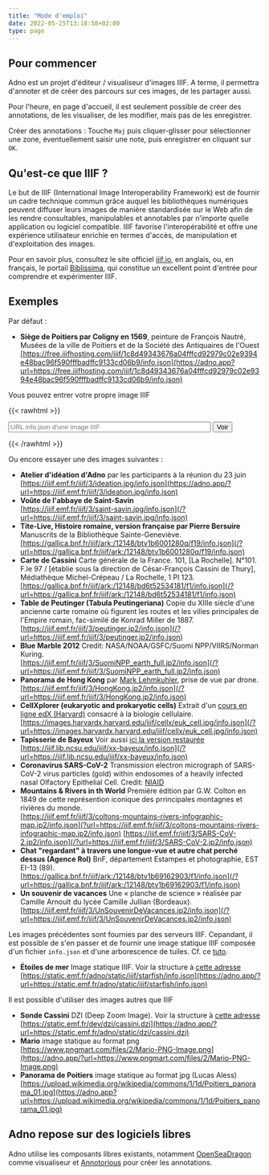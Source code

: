 ```yaml
---
title: "Mode d'emploi"
date: 2022-05-25T13:18:58+02:00
type: page
---
```


## Pour commencer

Adno est un projet d'éditeur / visualiseur d'images IIIF. A terme, il permettra d'annoter et de créer des parcours sur ces images, de les partager aussi.


Pour l'heure, en page d'accueil, il est seulement possible de créer des annotations, de les visualiser, de les modifier, mais pas de les enregistrer.

Créer des annotations
: Touche `Maj` puis cliquer-glisser pour sélectionner une zone, éventuellement saisir une note, puis enregistrer en cliquant sur `OK`.

## Qu'est-ce que IIIF ?

Le but de IIIF (International Image Interoperability Framework) est de fournir un cadre technique commun grâce auquel les bibliothèques numériques peuvent diffuser leurs images de manière standardisée sur le Web afin de les rendre consultables, manipulables et annotables par n’importe quelle application ou logiciel compatible. IIIF favorise l'interopérabilité et offre une expérience utilisateur enrichie en termes d'accès, de manipulation et d'exploitation des images.

Pour en savoir plus, consultez le site officiel [iiif.io](https://iiif.io), en anglais, ou, en français, le portail [Biblissima](https://iiif.biblissima.fr/), qui constitue un excellent point d'entrée pour comprendre et expérimenter IIIF.

## Exemples

Par défaut :
- __Siège de Poitiers par Coligny en 1569__, peinture de François Nautré,
Musées de la ville de Poitiers et de la Société des Antiquaires de l'Ouest  
[https://free.iiifhosting.com/iiif/1c8d49343676a04fffcd92979c02e9394e48bac96f590fffbadffc9133cd06b9/info.json](https://adno.app?url=https://free.iiifhosting.com/iiif/1c8d49343676a04fffcd92979c02e9394e48bac96f590fffbadffc9133cd06b9/info.json)

Vous pouvez entrer votre propre image IIIF

{{< rawhtml >}}
<form action="/" method="get">
  <input type="url" id="url" name="url" placeholder="URL info.json d'une image IIIF" style="width: 80%">
  <input type="submit" value="Voir">
</form>
{{< /rawhtml >}}

Ou encore essayer une des images suivantes :
- __Atelier d'idéation d'Adno__ par les participants à la réunion du 23 juin  
[https://iiif.emf.fr/iiif/3/ideation.jpg/info.json](https://adno.app/?url=https://iiif.emf.fr/iiif/3/ideation.jpg/info.json) 
- __Voûte de l'abbaye de Saint-Savin__  
[https://iiif.emf.fr/iiif/3/saint-savin.jpg/info.json](/?url=https://iiif.emf.fr/iiif/3/saint-savin.jpg/info.json)
- __Tite-Live, Histoire romaine, version française par Pierre Bersuire__ Manuscrits de la Bibliothèque Sainte-Geneviève.    
[https://gallica.bnf.fr/iiif/ark:/12148/btv1b6001280q/f19/info.json](/?url=https://gallica.bnf.fr/iiif/ark:/12148/btv1b6001280q/f19/info.json)
- __Carte de Cassini__ Carte générale de la France. 101, [La Rochelle]. N°101. F.le 97 / [établie sous la direction de César-François Cassini de Thury], Médiathèque Michel-Crépeau / La Rochelle, 1 Pl 123.  
[https://gallica.bnf.fr/iiif/ark:/12148/bd6t52534181/f1/info.json](/?url=https://gallica.bnf.fr/iiif/ark:/12148/bd6t52534181/f1/info.json)
- __Table de Peutinger (Tabula Peutingeriana)__ Copie du XIIIe siècle d'une ancienne carte romaine où figurent les routes et les villes principales de l'Empire romain, fac-similé de Konrad Miller de 1887.  
[https://iiif.emf.fr/iiif/3/peutinger.jp2/info.json](/?url=https://iiif.emf.fr/iiif/3/peutinger.jp2/info.json)
- __Blue Marble 2012__ Credit: NASA/NOAA/GSFC/Suomi NPP/VIIRS/Norman Kuring.  
[https://iiif.emf.fr/iiif/3/SuomiNPP_earth_full.jp2/info.json](/?url=https://iiif.emf.fr/iiif/3/SuomiNPP_earth_full.jp2/info.json)
- __Panorama de Hong Kong__ par [Mark Lehmkuhler](https://www.flickr.com/photos/mark_lehmkuhler/33011219102), prise de vue par drone.  
[https://iiif.emf.fr/iiif/3/HongKong.jp2/info.json](/?url=https://iiif.emf.fr/iiif/3/HongKong.jp2/info.json)
- __CellXplorer (eukaryotic and prokaryotic cells)__ Extrait d'un [cours en ligne edX (Harvard)](https://courses.edx.org/courses/course-v1:HarvardX+MCB64.1x+2T2016/d16e07a5cec442eeb7cd9dfcb695dce0/) consacré à la biologie cellulaire.  
[https://images.harvardx.harvard.edu/iiif/cellx/euk_cell.jpg/info.json](/?url=https://images.harvardx.harvard.edu/iiif/cellx/euk_cell.jpg/info.json)
- __Tapisserie de Bayeux__ Voir aussi [ici la version restaurée](https://www.bayeuxmuseum.com/la-tapisserie-de-bayeux/decouvrir-la-tapisserie-de-bayeux/explorer-la-tapisserie-de-bayeux-en-ligne/)  
[https://iiif.lib.ncsu.edu/iiif/xx-bayeux/info.json](/?url=https://iiif.lib.ncsu.edu/iiif/xx-bayeux/info.json)
- __Coronavirus SARS-CoV-2__ Transmission electron micrograph of SARS-CoV-2 virus particles (gold) within endosomes of a heavily infected nasal Olfactory Epithelial Cell. Credit: [NIAID](https://www.flickr.com/photos/niaid)  
- __Mountains & Rivers in th World__ Première édition par G.W. Colton en 1849 de cette représention iconique des prrincipales montagnes et rivières du monde.  
[https://iiif.emf.fr/iiif/3/coltons-mountains-rivers-infographic-map.jp2/info.json](?url=https://iiif.emf.fr/iiif/3/coltons-mountains-rivers-infographic-map.jp2/info.json)
[https://iiif.emf.fr/iiif/3/SARS-CoV-2.jp2/info.json](/?url=https://iiif.emf.fr/iiif/3/SARS-CoV-2.jp2/info.json)
- __Chat "regardant" à travers une longue-vue et autre chat perché dessus (Agence Rol)__ BnF, département Estampes et photographie, EST EI-13 (89).  
[https://gallica.bnf.fr/iiif/ark:/12148/btv1b69162903/f1/info.json](/?url=https://gallica.bnf.fr/iiif/ark:/12148/btv1b69162903/f1/info.json)
- __Un souvenir de vacances__ Une « planche de science » réalisée par Camille Arnoult du lycée Camille Jullian (Bordeaux).  
[https://iiif.emf.fr/iiif/3/UnSouvenirDeVacances.jp2/info.json](/?url=https://iiif.emf.fr/iiif/3/UnSouvenirDeVacances.jp2/info.json)

Les images précédentes sont fournies par des serveurs IIIF. Cepandant, il est possible de s'en passer et de fournir une image statique IIIF composée d'un fichier `info.json` et d'une arborescence de tuiles. Cf. ce [tuto](http://ronallo.com/iiif-workshop-new/image-api/image-servers/static.html).
- __Étoiles de mer__ Image statique IIIF. Voir la structure à [cette adresse](https://static.emf.fr/adno/static/iiif/starfish/)   
[https://static.emf.fr/adno/static/iiif/starfish/info.json](https://adno.app/?url=https://static.emf.fr/adno/static/iiif/starfish/info.json)

Il est possible d'utiliser des images autres que IIIF
- __Sonde Cassini__ DZI (Deep Zoom Image). Voir la structure à [cette adresse](https://static.emf.fr/adno/static/dzi/)  
[https://static.emf.fr/dev/dzi/cassini.dzi](https://adno.app/?url=https://static.emf.fr/adno/static/dzi/cassini.dzi)
- __Mario__ image statique au format png  
[https://www.pngmart.com/files/2/Mario-PNG-Image.png](https://adno.app/?url=https://www.pngmart.com/files/2/Mario-PNG-Image.png)
- __Panorama de Poitiers__ image statique au format jpg (Lucas Aless)  
[https://upload.wikimedia.org/wikipedia/commons/1/1d/Poitiers_panorama_01.jpg](https://adno.app?url=https://upload.wikimedia.org/wikipedia/commons/1/1d/Poitiers_panorama_01.jpg)

## Adno repose sur des logiciels libres

Adno utilise les composants libres existants, notamment [OpenSeaDragon](https://openseadragon.github.io/) comme visualiseur et [Annotorious](https://recogito.github.io/annotorious/) pour créer les annotations.
